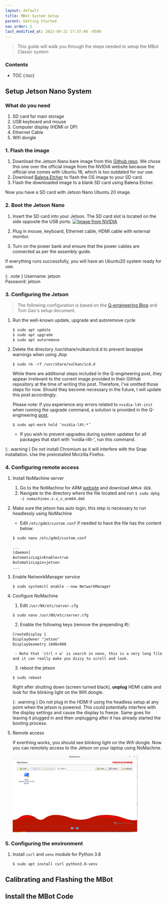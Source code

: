 ```yaml
---
layout: default
title: MBot System Setup
parent: Getting Started
nav_order: 2
last_modified_at: 2023-09-21 17:37:48 -0500
---
```



> This guide will walk you through the steps needed to setup the MBot Classic system
 
### Contents
* TOC
{:toc}

## Setup Jetson Nano System

### What do you need
1. SD card for main storage
2. USB keyboard and mouse
3. Computer display (HDMI or DP)
4. Ethernet Cable
5. Wifi dongle

### 1. Flash the image

1. Download the Jetson Nano bare image from this [Github repo](https://github.com/Qengineering/Jetson-Nano-Ubuntu-20-image). We chose this one over the official image from the NVIDIA website because the official one comes with Ubuntu 18, which is too outdated for our use.
2. Download [Balena Etcher](https://etcher.balena.io/) to flash the OS image to your SD card.
3. Flash the downloaded image to a blank SD card using Balena Etcher.

Now you have a SD card with Jetson Nano Ubuntu 20 image.

### 2. Boot the Jetson Nano

1. Insert the SD card into your Jetson. The SD card slot is located on the side opposite the USB ports.
    <a class="image-link" href="https://d29g4g2dyqv443.cloudfront.net/sites/default/files/akamai/embedded/images/jetsonNano/gettingStarted/Jetson_Nano-Getting_Started-Setup-Insert_microSD-B01.png">
    <img src="https://d29g4g2dyqv443.cloudfront.net/sites/default/files/akamai/embedded/images/jetsonNano/gettingStarted/Jetson_Nano-Getting_Started-Setup-Insert_microSD-B01.png" alt="Image from NVIDIA" style="max-width:300px;"/>
    </a>

2. Plug in mouse, keyboard, Ethernet cable, HDMI cable with external monitor.
3. Turn on the power bank and ensure that the power cables are connected as per the assembly guide.

If everything runs successfully, you will have an Ubuntu20 system ready for use.

{: .note }
Username: jetson <br>
Password: jetson


### 3. Configuring the Jetson

> The following configuration is based on the [Q-engineering Blog](https://qengineering.eu/install-ubuntu-20.04-on-jetson-nano.html) and Tom Gao's setup document.

1. Run the well-known update, upgrade and autoremove cycle

    ```
    $ sudo apt update
    $ sudo apt upgrade
    $ sudo apt autoremove
    ```

2. Delete the directory /usr/share/vulkan/icd.d to prevent lavapipe warnings when using Jtop

    ```
    $ sudo rm -rf /usr/share/vulkan/icd.d
    ```

    While there are additional steps included in the Q-engineering post, they appear irrelevant to the current image provided in their GitHub repository at the time of writing this post. Therefore, I've omitted those steps for now. Should they become necessary in the future, I will update this post accordingly.

    Please note: If you experience any errors related to `nvidia-l4t-init` when running the upgrade command, a solution is provided in the Q-engineering [post](https://qengineering.eu/install-ubuntu-20.04-on-jetson-nano.html).

    ```
    $ sudo apt-mark hold ‘nvidia-l4t-*’ 
    ```
    - If you wish to prevent upgrades during system updates for all packages that start with 'nvidia-l4t-', run this command.

{: .warning }
Do not install Chromium as it will interfere with the Snap installation. Use the preinstalled Morzilla Firefox.

### 4. Configuring remote access

1. Install NoMachine server
    1. Go to the NoMachine for ARM [website](https://downloads.nomachine.com/linux/?id=30&distro=Arm) and download `ARMv8 DEB`.
    2. Navigate to the directory where the file located and run `$ sudo dpkg -i nomachinex.x.x_x_arm64.deb`

2. Make sure the jetson has auto login, this step is necessary to run headlessly using NoMachine
    - Edit `/etc/gdm3/custom.conf` if needed to have the file has the content below:
    
    ```
    $ sudo nano /etc/gdm3/custom.conf
    ```
    ```
    ...
    [daemon]
    AutomaticLoginEnable=true
    AutomaticLogin=jetson
    ...
    ```
3. Enable NetworkManager service
    ```
    $ sudo systemctl enable --now NetworkManager
    ```
4. Configure NoMachine
    1. Edit `/usr/NX/etc/server.cfg`
    ```
    $ sudo nano /usr/NX/etc/server.cfg
    ```
    2. Enable the following keys (remove the prepending #):
    ```    
    CreateDisplay 1
    DisplayOwner "jetson"
    DisplayGeometry 1600x900
    ```
        - Note that `ctrl + w` is search in nano, this is a very long file and it can really make you dizzy to scroll and look.
    3. reboot the jetson
    ```
    $ sudo reboot
    ```
    Right after shutting down (screen turned black), **unplug** HDMI cable and look for the blinking light on the Wifi dongle. 

    {: .warning }
    Do not plug in the HDMI if using the headless setup at any point when the jetson is powered. This could potentially interfere with the display settings and cause the display to freeze. Same goes for leaving it plugged in and then unplugging after it has already started the booting process.

5. Remote access

    If everthing works, you should see blinking light on the Wifi dongle. Now you can remotely access to the Jetson on your laptop using NoMachine.

    <a class="image-link" href="/assets/images/system-setup/nomachine-interface.png">
    <img src="/assets/images/system-setup/nomachine-interface.png" alt=" " style="max-width:400px;"/>
    </a>

### 5. Configuring the environment
1. Install `curl` and `venv` module for Python 3.8
    ```
    $ sudo apt install curl python3.8-venv
    ```


## Calibrating and Flashing the MBot


## Install the MBot Code

